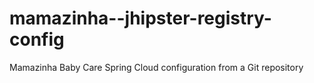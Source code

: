 # mamazinha--jhipster-registry-config
Mamazinha Baby Care Spring Cloud configuration from a Git repository

